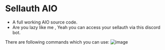 # Sellauth AIO

- A full working AIO source code.
- Are you lazy like me , Yeah you can access your sellauth via this discord bot.

There are following commands which you can use:
![image](https://github.com/user-attachments/assets/c848b909-ac22-4793-b8b2-a5d2adf580e9)
